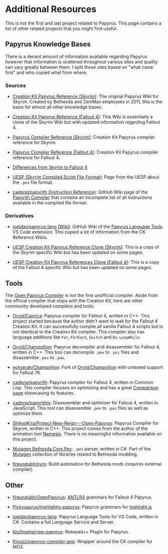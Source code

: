 # Additional Resources

This is not the first and last project related to Papyrus. This page contains a list of other related projects that you might find useful.

## Papyrus Knowledge Bases

There is a decent amount of information available regarding Papyrus however that information is scattered throughout various sites and quality can vary greatly between them. I split these sites based on "what came first" and who copied what from where.

### Sources

- [Creation Kit Papyrus Reference (Skyrim)](https://www.creationkit.com/index.php?title=Category:Papyrus): The original Papyrus Wiki for Skyrim. Created by Bethesda and ZeniMax employees in 2011, this is the basis for almost all other knowledge bases.

- [Creation Kit Papyrus Reference (Fallout 4)](https://www.creationkit.com/fallout4/index.php?title=Category:Papyrus): This Wiki is essentially a clone of the Skyrim Wiki but with updated information regarding Fallout 4.

- [Papyrus Compiler Reference (Skyrim)](https://www.creationkit.com/index.php?title=Papyrus_Compiler_Reference): Creation Kit Papyrus compiler reference for Skyrim.

- [Papyrus Compiler Reference (Fallout 4)](https://www.creationkit.com/fallout4/index.php?title=Papyrus_Compiler_Reference#Optimize): Creation Kit Papyrus compiler reference for Fallout 4.

- [Differences from Skyrim to Fallout 4](https://www.creationkit.com/fallout4/index.php?title=Differences_from_Skyrim_to_Fallout_4)

- [UESP (Skyrim Compiled Script File Format)](https://en.uesp.net/wiki/Skyrim_Mod:Compiled_Script_File_Format): Page from the UESP about the `.pex` file format.

- [cadpnq/papyrith (Instruction Reference)](https://github.com/cadpnq/papyrith/wiki/Instruction-Reference): GitHub Wiki page of the [Papyrith Compiler](https://github.com/cadpnq/papyrith) that contains an incomplete list of all instructions available in the compiled file format.

### Derivatives

- [joelday/papyrus-lang (Wiki)](https://github.com/joelday/papyrus-lang/wiki/Papyrus): GitHub Wiki of the [Papyrus Language Tools](https://marketplace.visualstudio.com/items?itemName=joelday.papyrus-lang-vscode) VS Code extension. This copied a lot of information from the CK Reference Wikis.

- [UESP Creation Kit Papyrus Reference Clone (Skyrim)](https://ck.uesp.net/wiki/Category:Papyrus): This is a copy of the Skyrim specific Wiki but has been updated on some pages.

- [UESP Creation Kit Papyrus References Clone (Fallout 4)](https://falloutck.uesp.net/wiki/Category:Papyrus): This is a copy of the Fallout 4 specific Wiki but has been updated on some pages.

## Tools

The [Open Papyrus Compiler](https://github.com/open-papyrus/papyrus-compiler) is not the first unofficial compiler. Aside from the official compiler that ships with the Creation Kit, here are other community developed compilers and tools:

- [Orvid/Caprica](https://github.com/Orvid/Caprica): Papyrus compiler for Fallout 4, written in C++. This project started because the author didn't want to wait for the Fallout 4 Creation Kit. It can successfully compile all vanilla Fallout 4 scripts but is not identical to the Creation Kit compiler. This compiler also has language additions like `For`, `ForEach`, `Switch` and `Do-LoopWhile`.

- [Orvid/Champollion](https://github.com/Orvid/Champollion): Papyrus decompiler and disassembler for Fallout 4, written in C++. This tool can decompile `.pex` to `.psc` files and disassemble `.pex` to `.pas`.

- [eckserah/Champollion](https://github.com/eckserah/Champollion): Fork of [Orvid/Champollion](https://github.com/Orvid/Champollion) with untested support for Fallout 76.

- [cadpnq/papyrith](https://github.com/cadpnq/papyrith): Papyrus compiler for Fallout 4, written in Common Lisp. This compiler focuses on optimizing and has a great [Comparison page](https://github.com/cadpnq/papyrith/wiki/Comparison) showcasing its features.

- [cadpnq/papyrithjs](https://github.com/cadpnq/papyrithjs): Disassembler and optimizer for Fallout 4, written in JavaScript. This tool can disassemble `.pex` to `.pas` files as well as optimize them.

- [ShikyoKira/Project-New-Reign---Open-Papyrus](https://github.com/ShikyoKira/Project-New-Reign---Open-Papyrus): Papyrus Compiler for Skyrim, written in C++. This project comes from the author of the animation tool [Nemesis](https://github.com/ShikyoKira/Project-New-Reign---Nemesis-Main). There is no meaningful information available on this project.

- [Mutagen.Bethesda.Core.Pex](https://github.com/Mutagen-Modding/Mutagen/tree/dev/Mutagen.Bethesda.Core/Pex): `.pex` parser, written in C#. Part of the [Mutagen](https://github.com/Mutagen-Modding) collection of libraries related to Bethesda modding.

- [fireundubh/pyro](https://github.com/fireundubh/pyro): Build automation for Bethesda mods (requires external compiler).

## Other

- [fireundubh/OpenPapyrus](https://github.com/fireundubh/OpenPapyrus): [ANTLR4](https://www.antlr.org/) grammars for Fallout 4 Papyrus.

- [Pickysaurus/highlightjs-papyrus](https://github.com/Pickysaurus/highlightjs-papyrus): Papyrus grammars for [highlight.js](https://github.com/highlightjs/highlight.js)

- [joelday/papyrus-lang](https://github.com/joelday/papyrus-lang): Papyrus Language Tools for VS Code, written in C#. Contains a full Language Service and Server.

- [blu3mania/npp-papyrus](https://github.com/blu3mania/npp-papyrus): Notepad++ Plugin for Papyrus.

- [Kiyozz/papyrus-compiler-app](https://github.com/Kiyozz/papyrus-compiler-app): Wrapper around the CK compiler for MO2.
